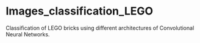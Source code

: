 # Images_classification_LEGO


Classification of LEGO bricks using different architectures of Convolutional Neural Networks.

